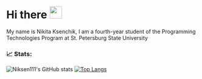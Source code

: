 # Hi there <img src="https://github.com/blackcater/blackcater/raw/main/images/Hi.gif" height="32" alt=""/></h1>

My name is Nikita Ksenchik, I am a fourth-year student of the Programming Technologies Program at St. Petersburg State University

### :chart_with_upwards_trend: Stats:

![Niksen111's GitHub stats](https://github-readme-stats.vercel.app/api?username=Niksen111&show_icons=true&theme=light) [![Top Langs](https://github-readme-stats.vercel.app/api/top-langs/?username=Niksen111&layout=compact&theme=light&langs_count=8)](https://github.com/anuraghazra/github-readme-stats)
  

<!--
**Niksen111/Niksen111** is a ✨ _special_ ✨ repository because its `README.md` (this file) appears on your GitHub profile.

Here are some ideas to get you started:

- 🔭 I’m currently working on ...
- 🌱 I’m currently learning ...
- 👯 I’m looking to collaborate on ...
- 🤔 I’m looking for help with ...
- 💬 Ask me about ...
- 📫 How to reach me: ...
- 😄 Pronouns: ...
- ⚡ Fun fact: ...
-->
